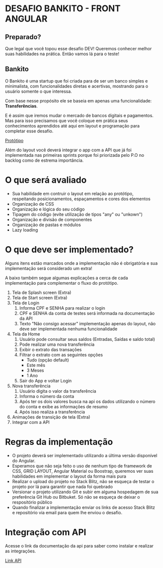 # DESAFIO BANKITO - FRONT ANGULAR #

## Preparado?

Que legal que você topou esse desafio DEV! Queremos conhecer melhor suas habilidades na prática. Então vamos lá para o teste!

## Bankito

O Bankito é uma startup que foi criada para de ser um banco simples e minimalista,
com funcionalidades diretas e acertivas, mostrando para o usuário somente o que interessa.

Com base nesse propósito ele se baseia em apenas uma funcionalidade: **Transferências**.

E é assim que iremos mudar o mercado de bancos digitais e pagamentos.
Mas para isso precisamos que você coloque em prática seus conhecimentos aprendidos até aqui em layout e programação para completar esse desafio.

[Protótipo](https://www.figma.com/file/GjnmJfpBN14rMhVbzDPLuI/Bankito?node-id=2%3A3)

Além do layout você deverá integrar o app com a API que já foi implementada nas primeiras sprints porque foi priorizada pelo P.O no backlog como de estrema importância.

# O que será avaliado

* Sua habilidade em contruir o layout em relação ao protótipo, respeitando posicionamentos, espaçamentos e cores dos elementos
* Organização de CSS
* Organização e lógica do seu código
* Tipagem do código (evite utilização de tipos "any" ou "unkown")
* Organização e divisão de componentes
* Organização de pastas e módulos
* Lazy loading

# O que deve ser implementado?

Alguns itens estão marcados onde a implementação não é obrigatória e sua implementação será considerado um extra!

A baixo também segue algumas explicações a cerca de cada implementação para complementar o fluxo do protótipo.

1. Tela de Splash screen (Extra)
2. Tela de Start screen (Extra)
3. Tela de Login
   1. Informa CPF e SENHA para realizar o login
   2. CPF e SENHA da conta de testes será informada na documentação da API
   3. Texto "Não consigo acessar" implementação apenas do layout, não deve ser implementada nenhuma funcionalidade
4. Tela da Home
   1. Usuário pode consultar seus saldos (Entradas, Saídas e saldo total)
   2. Pode realizar uma nova transferência
   3. Exibir o extrato das transações
   4. Filtrar o extrato com as seguintes opções
      * Tudo (opção default)
      * Este mês
      * 3 Meses
      * 1 Ano
   5. Sair do App e voltar Login
5. Nova transferência
   1. Usuário digita o valor da transferência
   2. Informa o número da conta
   3. Após ter os dois valores busca na api os dados utilizando o número do conta e exibe as informações de resumo
   4. Após isso realiza a transferência
6. Animações de transição de tela (Extra)
7. Integrar com a API

# Regras da implementação
* O projeto deverá ser implementado utilizando a última versão disponível do Angular.
* Esperamos que não seja feito o uso de nenhum tipo de framework de CSS, GRID LAYOUT, Angular Material ou Boostrap, queremos ver suas habilidades em implementar o layout da forma mais pura
* Realizar o upload do projeto no Stack Blitz, não se esqueça de testar o projeto por lá para garantir que nada foi quebrado
* Versionar o projeto utilizando Git e subir em alguma hospedagem de sua preferência Git Hub ou Bitbuket. Só não se esqueça de deixar o respositório público
* Quando finalizar a implementação enviar os links de acesso Stack Blitz e repositório via email para quem lhe enviou o desafio.

# Integração com API

Acesse o link da documentação da api para saber como instalar e realizar as integrações.

[Link API]()
